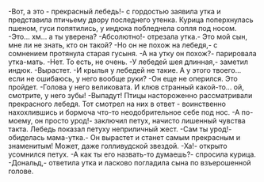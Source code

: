   -Вот, а это - прекрасный лебедь!- с гордостью заявила утка и представила птичьему двору последнего утенка.
Курица поперхнулась пшеном, гуси попятились, у индюка побледнела сопля под носом.
-Это... хм... а ты уверена?
-Абсолютно!- отрезала утка.- Это мой сын, мне ли не знать, кто он такой?
-Но он не похож на лебедя,- с сомнением протянула старая гусыня.
-А на утку он похож?- парировала утка-мать.
-Нет. То есть, не очень.
-У лебедей шея длинная,- заметил индюк.
-Вырастет.
-И крылья у лебедей не такие. А у этого твоего... если не ошибаюсь, у него вообще руки?
-Он еще не оперился. Это пройдет.
-Голова у него великовата. И клюв странный какой-то... ой, смотрите, у него зубы!
-Выпадут!
Птицы настороженно рассматривали прекрасного лебедя. Тот смотрел на них в ответ - воинственно нахохлившись и бормоча что-то неодобрительное себе под нос.
-А по-моему, он просто урод!- заключил петух, начисто лишенный чувства такта. Лебедь показал петуху неприличный жест.
-Сам ты урод!- обиделась мама-утка.- Он вырастет и станет самым прекрасным и знаменитым! Может, даже голливудской звездой.
-Ха!- открыто усомнился петух.
-А как ты его назвать-то думаешь?- спросила курица.
-Дональд,- ответила утка и ласково погладила сына по взъерошенной голове.    